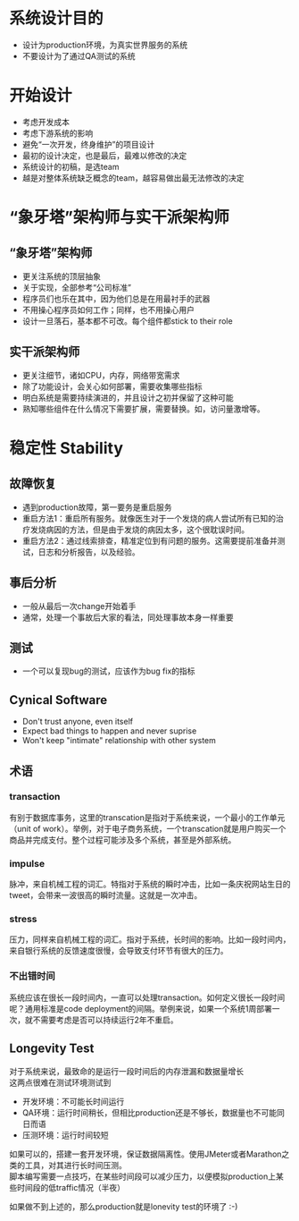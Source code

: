 # 系统设计目的
* 设计为production环境，为真实世界服务的系统
* 不要设计为了通过QA测试的系统

# 开始设计
* 考虑开发成本
* 考虑下游系统的影响
* 避免“一次开发，终身维护”的项目设计
* 最初的设计决定，也是最后，最难以修改的决定
* 系统设计的初稿，是选team
* 越是对整体系统缺乏概念的team，越容易做出最无法修改的决定

# “象牙塔”架构师与实干派架构师
## “象牙塔”架构师
* 更关注系统的顶层抽象
* 关于实现，全部参考“公司标准”
* 程序员们也乐在其中，因为他们总是在用最衬手的武器
* 不用操心程序员如何工作；同样，也不用操心用户
* 设计一旦落石，基本都不可改。每个组件都stick to their role
## 实干派架构师
* 更关注细节，诸如CPU，内存，网络带宽需求
* 除了功能设计，会关心如何部署，需要收集哪些指标
* 明白系统是需要持续演进的，并且设计之初并保留了这种可能
* 熟知哪些组件在什么情况下需要扩展，需要替换。如，访问量激增等。

# 稳定性 Stability
## 故障恢复
* 遇到production故障，第一要务是重启服务
* 重启方法1：重启所有服务。就像医生对于一个发烧的病人尝试所有已知的治疗发烧病因的方法，但是由于发烧的病因太多，这个很耽误时间。
* 重启方法2：通过线索排查，精准定位到有问题的服务。这需要提前准备并测试，日志和分析报告，以及经验。
## 事后分析
* 一般从最后一次change开始着手
* 通常，处理一个事故后大家的看法，同处理事故本身一样重要
## 测试
* 一个可以复现bug的测试，应该作为bug fix的指标
## Cynical Software
* Don't trust anyone, even itself
* Expect bad things to happen and never suprise
* Won't keep "intimate" relationship with other system
## 术语
### transaction
有别于数据库事务，这里的transcation是指对于系统来说，一个最小的工作单元（unit of work）。举例，对于电子商务系统，一个transcation就是用户购买一个商品并完成支付。整个过程可能涉及多个系统，甚至是外部系统。
### impulse
脉冲，来自机械工程的词汇。特指对于系统的瞬时冲击，比如一条庆祝网站生日的tweet，会带来一波很高的瞬时流量。这就是一次冲击。
### stress
压力，同样来自机械工程的词汇。指对于系统，长时间的影响。比如一段时间内，来自银行系统的反馈速度很慢，会导致支付环节有很大的压力。
### 不出错时间
系统应该在很长一段时间内，一直可以处理transaction。如何定义很长一段时间呢？通用标准是code deployment的间隔。举例来说，如果一个系统1周部署一次，就不需要考虑是否可以持续运行2年不重启。
## Longevity Test
对于系统来说，最致命的是运行一段时间后的内存泄漏和数据量增长  
这两点很难在测试环境测试到
- 开发环境：不可能长时间运行
- QA环境：运行时间稍长，但相比production还是不够长，数据量也不可能同日而语
- 压测环境：运行时间较短

如果可以的，搭建一套开发环境，保证数据隔离性。使用JMeter或者Marathon之类的工具，对其进行长时间压测。  
脚本编写需要一点技巧，在某些时间段可以减少压力，以便模拟production上某些时间段的低traffic情况（半夜）

如果做不到上述的，那么production就是lonevity test的环境了 :-)

